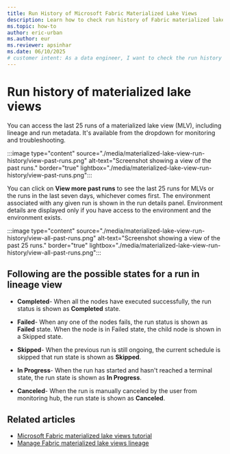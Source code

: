 ```yaml
---
title: Run History of Microsoft Fabric Materialized Lake Views
description: Learn how to check run history of Fabric materialized lake views
ms.topic: how-to
author: eric-urban
ms.author: eur
ms.reviewer: apsinhar
ms.date: 06/10/2025
# customer intent: As a data engineer, I want to check the run history of materialized lake views in Microsoft Fabric so that I can monitor and troubleshoot the runs.
---
```


# Run history of materialized lake views

You can access the last 25 runs of a materialized lake view (MLV), including lineage and run metadata. It's available from the dropdown for monitoring and troubleshooting.

:::image type="content" source="./media/materialized-lake-view-run-history/view-past-runs.png" alt-text="Screenshot showing a view of the past runs." border="true" lightbox="./media/materialized-lake-view-run-history/view-past-runs.png":::

You can click on **View more past runs** to see the last 25 runs for MLVs or the runs in the last seven days, whichever comes first. The environment associated with any given run is shown in the run details panel. Environment details are displayed only if you have access to the environment and the environment exists.

:::image type="content" source="./media/materialized-lake-view-run-history/view-all-past-runs.png" alt-text="Screenshot showing a view of the past 25 runs." border="true" lightbox="./media/materialized-lake-view-run-history/view-all-past-runs.png":::

## Following are the possible states for a run in lineage view

* **Completed**- When all the nodes have executed successfully, the run status is shown as **Completed** state.

* **Failed**- When any one of the nodes fails, the run status is shown as **Failed** state. When the node is in Failed state, the child node is shown in a Skipped state.

* **Skipped**- When the previous run is still ongoing, the current schedule is skipped that run state is shown as **Skipped**.

* **In Progress**- When the run has started and hasn't reached a terminal state, the run state is shown as **In Progress**.

* **Canceled**- When the run is manually canceled by the user from monitoring hub, the run state is shown as **Canceled**.

## Related articles

* [Microsoft Fabric materialized lake views tutorial](./tutorial.md)
* [Manage Fabric materialized lake views lineage](./view-lineage.md)

